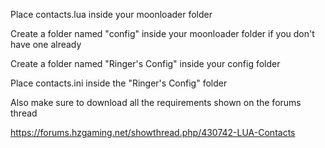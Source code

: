 Place contacts.lua inside your moonloader folder

Create a folder named "config" inside your moonloader folder if you don't have one already

Create a folder named "Ringer's Config" inside your config folder

Place contacts.ini inside the "Ringer's Config" folder

Also make sure to download all the requirements shown on the forums thread

https://forums.hzgaming.net/showthread.php/430742-LUA-Contacts
